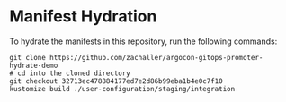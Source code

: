 # Manifest Hydration

To hydrate the manifests in this repository, run the following commands:

```shell
git clone https://github.com/zachaller/argocon-gitops-promoter-hydrate-demo
# cd into the cloned directory
git checkout 32713ec478884177ed7e2d86b99eba1b4e0c7f10
kustomize build ./user-configuration/staging/integration
```
